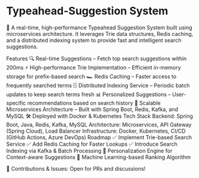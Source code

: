 # Typeahead-Suggestion System
🚀 A real-time, high-performance Typeahead Suggestion System built using microservices architecture. It leverages Trie data structures, Redis caching, and a distributed indexing system to provide fast and intelligent search suggestions.

Features
🔍 Real-time Suggestions – Fetch top search suggestions within 200ms
⚡ High-performance Trie Implementation – Efficient in-memory storage for prefix-based search
🏎️ Redis Caching – Faster access to frequently searched terms
🗄️ Distributed Indexing Service – Periodic batch updates to keep search terms fresh
📊 Personalized Suggestions – User-specific recommendations based on search history
🔄 Scalable Microservices Architecture – Built with Spring Boot, Redis, Kafka, and MySQL
🛠️ Deployed with Docker & Kubernetes
Tech Stack
Backend: Spring Boot, Java, Redis, Kafka, MySQL
Architecture: Microservices, API Gateway (Spring Cloud), Load Balancer
Infrastructure: Docker, Kubernetes, CI/CD (GitHub Actions, Azure DevOps)
Roadmap
✅ Implement Trie-based Search Service
✅ Add Redis Caching for Faster Lookups
✅ Introduce Search Indexing via Kafka & Batch Processing
🚧 Personalization Engine for Context-aware Suggestions
🚧 Machine Learning-based Ranking Algorithm

🔗 Contributions & Issues: Open for PRs and discussions!

